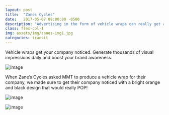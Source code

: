 ```yaml
---
layout: post
title:  "Zanes Cycles"
date:   2017-05-07 08:00:00 -0500
description: "Advertising in the form of vehicle wraps can really get a company noticed."
class: flex-col-1
img: assets/img/zanes-img1.jpg
categories: transit
---
```

Vehicle wraps get your company noticed. Generate thousands of visual impressions daily and boost your brand awareness.

![image](../../assets/img/zanes-img2.jpg "some image")

When Zane’s Cycles asked MMT to produce a vehicle wrap for their company, we made sure to get their company noticed with a bright orange and black design that would really POP!

![image](../../assets/img/zanes-img3.jpg "some image")

![image](../../assets/img/zanes-img4.jpg "some image")
